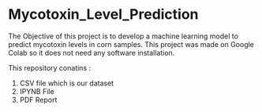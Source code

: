 # Mycotoxin_Level_Prediction

The Objective of this project is to develop a machine learning model to predict mycotoxin levels in corn samples.
This project was made on Google Colab so it does not need any software installation.

This repository conatins :
1. CSV file which is our dataset
2. IPYNB File
3. PDF Report
